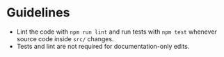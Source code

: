 # Guidelines

- Lint the code with `npm run lint` and run tests with `npm test` whenever source code inside `src/` changes.
- Tests and lint are not required for documentation-only edits.
